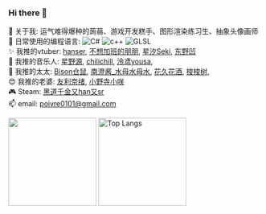 ### Hi there 👋

🎉 关于我: 运气难得爆种的蒟蒻、游戏开发糕手、图形渲染练习生、抽象头像画师
<br/>
📓 日常使用的编程语言:  ![C#](https://img.shields.io/badge/-C%23-239120?style=flat-square&logo=c-sharp&logoColor=fff) ![c++](https://img.shields.io/badge/-C%2B%2B-00599C?style=flat-square&logo=c%2B%2B&logoColor=fff) ![GLSL](https://img.shields.io/badge/-GLSL-007ACC?style=flat-square&logo=GLSL&logoColor=fff)
<br/>
✨ 我推的vtuber:
        <a
            target="_blank"
            rel="noopener"
            href="https://space.bilibili.com/11073?spm_id_from=333.337.0.0"
            >hanser</a
        >,
        <a
            target="_blank"
            rel="noopener"
            href="https://space.bilibili.com/8828904/?spm_id_from=333.999.0.0"
            >不想加班的朋朋</a
        >,
        <a
            target="_blank"
            rel="noopener"
            href="https://space.bilibili.com/51030552/?spm_id_from=333.999.0.0"
            >星汐Seki</a
        >,
        <a
            target="_blank"
            rel="noopener"
            href="https://space.bilibili.com/121487111/?spm_id_from=333.999.0.0"
            >东野凹</a
        >
<br/>
🎸 我推的音乐人:
        <a
            target="_blank"
            rel="noopener"
            href="https://music.163.com/#/artist?id=14242"
            >星野源</a
        >,
        <a
            target="_blank"
            rel="noopener"
            href="https://music.163.com/#/artist?id=34477557"
            >chilichill</a
        >,
        <a
            target="_blank"
            rel="noopener"
            href="https://music.163.com/#/artist?id=1047282"
            >泠鸢yousa</a
        >,
<br/>
🎨 我推的太太:
        <a
            target="_blank"
            rel="noopener"
            href="https://www.pixiv.net/users/333556"
            >Bison仓鼠</a
        >,
        <a
            target="_blank"
            rel="noopener"
            href="https://space.bilibili.com/12212425?spm_id_from=333.337.search-card.all.click"
            >南澄酱_水母水母水</a
        >,
        <a
            target="_blank"
            rel="noopener"
            href="https://www.pixiv.net/users/17783380"
            >花久花酒</a
        >,
        <a
            target="_blank"
            rel="noopener"
            href="https://space.bilibili.com/8163245/?spm_id_from=333.999.0.0"
            >梭梭树</a
        >,
<br/>
😍 我推的老婆:
        <a
            target="_blank"
            rel="noopener"
            href="https://mzh.moegirl.org.cn/%E5%8F%8B%E5%88%A9%E5%A5%88%E7%BB%AA"
            >友利奈绪</a
        >,
        <a
            target="_blank"
            rel="noopener"
            href="https://mzh.moegirl.org.cn/%E5%B0%8F%E9%87%8E%E5%AF%BA%E5%B0%8F%E5%92%B2"
            >小野寺小咲</a
        >
<br/>
🎮 Steam:
        <a
            target="_blank"
            rel="noopener"
            href="https://steamcommunity.com/profiles/76561199084505178"
            >黑道千金又han又sr</a
        >
<br/>
📫 email: poivre0101@gmail.com

 <img height="175px" src="https://github-readme-stats.vercel.app/api/?username=Poivre-hxx&layout=compact&count_private=true&show_icons=true&theme=tokyonight" /> <img height="175px" src="https://github-readme-stats.vercel.app/api/top-langs/?username=Poivre-hxx&layout=compact&langs_count=8&count_private=true&show_icons=true&theme=tokyonight&role=OWNER,COLLABORATOR" alt="Top Langs" />
